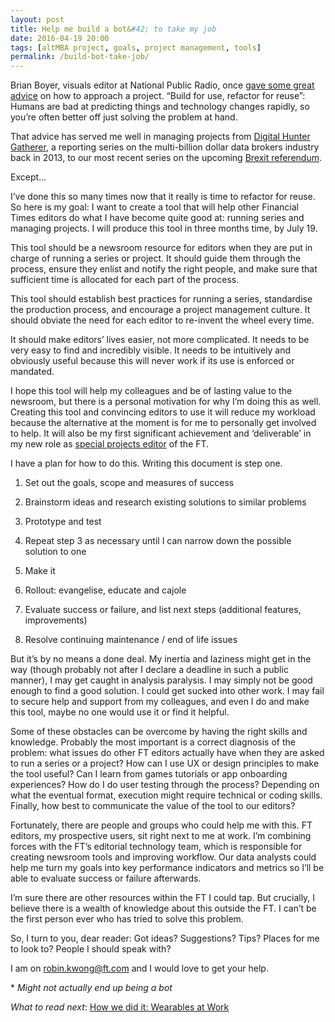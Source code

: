 ```yaml
---
layout: post
title: Help me build a bot&#42; to take my job
date: 2016-04-19 20:00
tags: [altMBA project, goals, project management, tools]
permalink: /build-bot-take-job/
---
```


Brian Boyer, visuals editor at National Public Radio, once [gave some great advice](http://happyhacks.tumblr.com/post/99315291125/build-for-use-refactor-for-reuse) on how to approach a project. “Build for use, refactor for reuse”: Humans are bad at predicting things and technology changes rapidly, so you’re often better off just solving the problem at hand.

That advice has served me well in managing projects from [Digital Hunter Gatherer](http://www.ft.com/intl/cms/s/0/f840dbc0-d34f-11e2-b3ff-00144feab7de.html), a reporting series on the multi-billion dollar data brokers industry back in 2013, to our most recent series on the upcoming [Brexit referendum](http://www.ft.com/brexit). 

Except…

I’ve done this so many times now that it really is time to refactor for reuse. So here is my goal: I want to create a tool that will help other Financial Times editors do what I have become quite good at: running series and managing projects. I will produce this tool in three months time, by July 19.

This tool should be a newsroom resource for editors when they are put in charge of running a series or project. It should guide them through the process, ensure they enlist and notify the right people, and make sure that sufficient time is allocated for each part of the process.

This tool should establish best practices for running a series, standardise the production process, and encourage a project management culture. It should obviate the need for each editor to re-invent the wheel every time.

It should make editors’ lives easier, not more complicated. It needs to be very easy to find and incredibly visible. It needs to be intuitively and obviously useful because this will never work if its use is enforced or mandated.

I hope this tool will help my colleagues and be of lasting value to the newsroom, but there is a personal motivation for why I’m doing this as well. Creating this tool and convincing editors to use it will reduce my workload because the alternative at the moment is for me to personally get involved to help. It will also be my first significant achievement and ‘deliverable’ in my new role as [special projects editor](/about/) of the FT.

I have a plan for how to do this. Writing this document is step one.

1. Set out the goals, scope and measures of success

2. Brainstorm ideas and research existing solutions to similar problems

3. Prototype and test

4. Repeat step 3 as necessary until I can narrow down the possible solution to one

5. Make it

6. Rollout: evangelise, educate and cajole

7. Evaluate success or failure, and list next steps (additional features, improvements)

8. Resolve continuing maintenance / end of life issues


But it’s by no means a done deal. My inertia and laziness might get in the way (though probably not after I declare a deadline in such a public manner), I may get caught in analysis paralysis. I may simply not be good enough to find a good solution. I could get sucked into other work. I may fail to secure help and support from my colleagues, and even I do and make this tool, maybe no one would use it or find it helpful.

Some of these obstacles can be overcome by having the right skills and knowledge. Probably the most important is a correct diagnosis of the problem: what issues do other FT editors actually have when they are asked to run a series or a project? How can I use UX or design principles to make the tool useful? Can I learn from games tutorials or app onboarding experiences? How do I do user testing through the process? Depending on what the eventual format, execution might require technical or coding skills. Finally, how best to communicate the value of the tool to our editors?

Fortunately, there are people and groups who could help me with this. FT editors, my prospective users, sit right next to me at work. I’m combining forces with the FT’s editorial technology team, which is responsible for creating newsroom tools and improving workflow. Our data analysts could help me turn my goals into key performance indicators and metrics so I’ll be able to evaluate success or failure afterwards. 

I’m sure there are other resources within the FT I could tap.  But crucially, I believe there is a wealth of knowledge about this outside the FT. I can’t be the first person ever who has tried to solve this problem. 

So, I turn to you, dear reader: Got ideas? Suggestions? Tips? Places for me to look to? People I should speak with? 

I am on robin.kwong@ft.com and I would love to get your help.

\* *Might not actually end up being a bot* 

*What to read next*: [How we did it: Wearables at Work](../01/wearables-at-work)